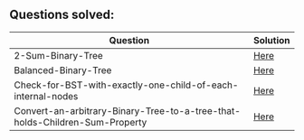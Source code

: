 ## Questions solved:

| Question | Solution |
| -------- | -------- |  
| 2-Sum-Binary-Tree | [Here]() | 
| Balanced-Binary-Tree | [Here]() | 
| Check-for-BST-with-exactly-one-child-of-each-internal-nodes | [Here]() |
| Convert-an-arbitrary-Binary-Tree-to-a-tree-that-holds-Children-Sum-Property | [Here]() |